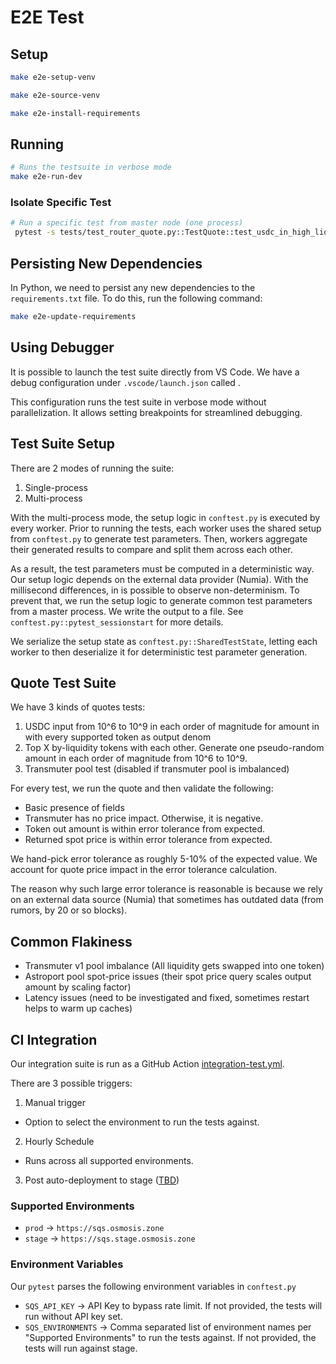 # E2E Test

## Setup

```bash
make e2e-setup-venv

make e2e-source-venv

make e2e-install-requirements
```

## Running

```bash
# Runs the testsuite in verbose mode
make e2e-run-dev
```

### Isolate Specific Test

```bash
# Run a specific test from master node (one process)
 pytest -s tests/test_router_quote.py::TestQuote::test_usdc_in_high_liq_out[https://sqs.stage.osmosis.zone-62152071397ibc/69110FF673D70B39904FF056CFDFD58A90BEC3194303F45C32CB91B8B0A738EA]
```

## Persisting New Dependencies

In Python, we need to persist any new dependencies to the `requirements.txt` file. To do this, run the following command:

```bash
make e2e-update-requirements
```

## Using Debugger

It is possible to launch the test suite directly from VS Code.
We have a debug configuration under `.vscode/launch.json` called .

This configuration runs the test suite in verbose mode without parallelization.
It allows setting breakpoints for streamlined debugging.

## Test Suite Setup

There are 2 modes of running the suite:
1. Single-process
2. Multi-process

With the multi-process mode, the setup logic in `conftest.py` is executed by every worker.
Prior to running the tests, each worker uses the shared setup from `conftest.py` to generate test parameters.
Then, workers aggregate their generated results to compare and split them across each other.

As a result, the test parameters must be computed in a deterministic way. Our setup logic depends on
the external data provider (Numia). With the millisecond differences, in is possible to observe non-determinism.
To prevent that, we run the setup logic to generate common test parameters from a master process. We write
the output to a file. See `conftest.py::pytest_sessionstart` for more details.

We serialize the setup state as `conftest.py::SharedTestState`, letting each worker to then deserialize it
for deterministic test parameter generation.

## Quote Test Suite

We have 3 kinds of quotes tests:
1. USDC input from 10^6 to 10^9 in each order of magnitude for amount in with every supported token as output denom
2. Top X by-liquidity tokens with each other. Generate one pseudo-random amount in each order of magnitude from 10^6 to 10^9.
3. Transmuter pool test (disabled if transmuter pool is imbalanced)

For every test, we run the quote and then validate the following:
- Basic presence of fields
- Transmuter has no price impact. Otherwise, it is negative.
- Token out amount is within error tolerance from expected.
- Returned spot price is within error tolerance from expected.

We hand-pick error tolerance as roughly 5-10% of the expected value. We account for quote price impact
in the error tolerance calculation.

The reason why such large error tolerance is reasonable is because we rely on an external data source (Numia)
that sometimes has outdated data (from rumors, by 20 or so blocks).

## Common Flakiness

- Transmuter v1 pool imbalance (All liquidity gets swapped into one token)
- Astroport pool spot-price issues (their spot price query scales output amount by scaling factor)
- Latency issues (need to be investigated and fixed, sometimes restart helps to warm up caches)

## CI Integration

Our integration suite is run as a GitHub Action [integration-test.yml](https://github.com/osmosis-labs/sqs/blob/d53c34806bafe3162d493f3d51bffd439371a7a0/.github/workflows/integration-test.yml).

There are 3 possible triggers:

1. Manual trigger
* Option to select the environment to run the tests against.

2. Hourly Schedule
* Runs across all supported environments.

3. Post auto-deployment to stage ([TBD](https://linear.app/osmosis/issue/PLAT-207/sqs-stage-deployment-completion-hook-in-ci))

### Supported Environments

- `prod` -> `https://sqs.osmosis.zone`
- `stage` -> `https://sqs.stage.osmosis.zone`

### Environment Variables

Our `pytest` parses the following environment variables in `conftest.py`

- `SQS_API_KEY` -> API Key to bypass rate limit. If not provided, the tests will run without API key set.
- `SQS_ENVIRONMENTS` -> Comma separated list of environment names per "Supported Environments" to run the tests against. If not provided, the tests will run against stage.
